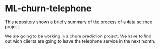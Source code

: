 # ML-churn-telephone

This repository shows a briefly summary of the process of a data science project.

We are going to be working in a churn prediction project. We have to find out wich clients are going to leave the telephone service 
in the next month.
